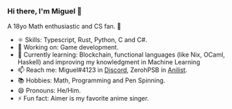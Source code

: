 ### Hi there, I'm Miguel 👋

A 18yo Math enthusiastic and CS fan. 🧪

- ⚛️ Skills: Typescript, Rust, Python, C and C#.
- 🔭 Working on: Game development.
- 🌱 Currently learning: Blockchain, functional languages (like Nix, OCaml, Haskell) and improving my knowledgment in Machine Learning
- 📫 Reach me: Miguel#4123 in [Discord](https://discord.com/new), ZerohPSB in [Anilist](https://anilist.co/).
- 📚 Hobbies: Math, Programming and Pen Spinning.
- 😄 Pronouns: He/Him.
- ⚡ Fun fact: Aimer is my favorite anime singer.

